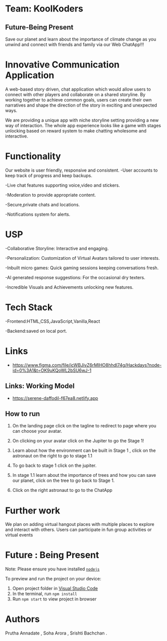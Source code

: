 # Team: KoolKoders 
## Future-Being Present 
Save our planet and learn about the importance of climate change as you unwind and connect with friends and family via our Web ChatApp!!!
# Innovative Communication Application
A web-based story driven, chat application which would allow users to connect with other players and collaborate on a shared storyline. By working together to achieve common goals, users can create their own narratives and shape the direction of the story in exciting and unexpected ways.

We are providing a unique app with niche storyline setting providing a new way of interaction. The whole app experience looks like a game with stages unlocking based on reward system to make chatting wholesome and interactive.

# Functionality
Our website is user friendly, responsive and consistent.
-User accounts to keep track of progress and keep backups.

-Live chat features supporting voice,video and stickers.

-Moderation to provide appropriate content.

-Secure,private chats and locations.

-Notifications system for alerts.

# USP
-Collaborative Storyline: Interactive and engaging.

-Personalization: Customization of Virtual Avatars tailored to user interests.

-Inbuilt micro games: Quick gaming sessions keeping conversations fresh.

-AI generated response suggestions: For the occasional dry texters.

-Incredible Visuals and Achievements unlocking new features.

# Tech Stack
-Frontend:HTML,CSS,JavaScript,Vanilla,React

-Backend:saved on local port.

# Links
- https://www.figma.com/file/icWBJivZ6rMIHO8hhdI74g/Hackdays?node-id=0%3A1&t=OK9uKQoWL2bSU6wJ-1
## Links: Working Model 

- https://serene-daffodil-f67ea8.netlify.app 


## How to run 

1. On the landing page click on the tagline to redirect to page where you can choose your avatar.

2. On clicking on your avatar click on the Jupiter to go the Stage 1!

3. Learn about how the environment can be built in Stage 1 , click on the astronaut on the right to go to stage 1.1 

4. To go back to stage 1 click on the jupiter.

5. In stage 1.1 learn about the importance of trees and how you can save our planet, click on the tree to go back to Stage 1. 

6. Click on the right astronaut to go to the ChatApp 


# Further work
We plan on adding virtual hangout places with multiple places to explore and interact with others. Users can participate in fun group activities or virtual events
  
 # Future : Being Present

  Note: Please ensure you have installed <code><a href="https://nodejs.org/en/download/">nodejs</a></code>

  To preview and run the project on your device:
  1) Open project folder in <a href="https://code.visualstudio.com/download">Visual Studio Code</a>
  2) In the terminal, run `npm install`
  3) Run `npm start` to view project in browser
 # Authors 
 Prutha Annadate ,
 Soha Arora ,
 Srishti Bachchan .
  
